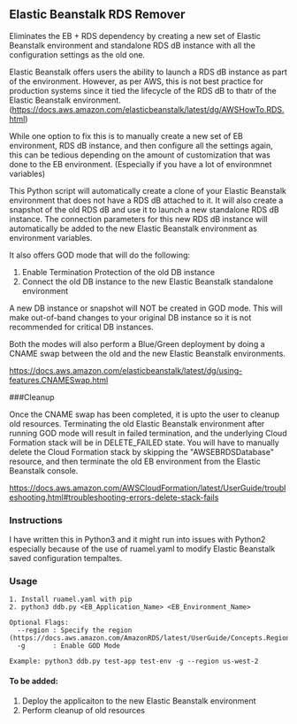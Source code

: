 ## Elastic Beanstalk RDS Remover

Eliminates the EB + RDS dependency by creating a new set of Elastic Beanstalk environment and standalone RDS dB instance with all the configuration settings as the old one.

Elastic Beanstalk offers users the ability to launch a RDS dB instance as part of the environment. However, as per AWS, this is not best practice for production systems since it tied the lifecycle of the RDS dB to thatr of the Elastic Beanstalk environment. (https://docs.aws.amazon.com/elasticbeanstalk/latest/dg/AWSHowTo.RDS.html)

While one option to fix this is to manually create a new set of EB environment, RDS dB instance, and then configure all the settings again, this can be tedious depending on the amount of customization that was done to the EB environment. (Especially if you have a lot of environmnet variables)

This Python script will automatically create a clone of your Elastic Beanstalk environment that does not have a RDS dB attached to it. It will also create a snapshot of the old RDS dB and use it to launch a new standalone RDS dB instance. The connection parameters for this new RDS dB instance will automatically be added to the new Elastic Beanstalk environment as environment variables.

It also offers GOD mode that will do the following:

1. Enable Termination Protection of the old DB instance
2. Connect the old DB instance to the new Elastic Beanstalk standalone environment

A new DB instance or snapshot will NOT be created in GOD mode. This will make out-of-band changes to your original DB instance so it is not recommended for critical DB instances. 

Both the modes will also perform a Blue/Green deployment by doing a CNAME swap between the old and the new Elastic Beanstalk environments. 

https://docs.aws.amazon.com/elasticbeanstalk/latest/dg/using-features.CNAMESwap.html


###Cleanup

Once the CNAME swap has been completed, it is upto the user to cleanup old resources. Terminating the old Elastic Beanstalk environment after running GOD mode will result in failed termination, and the underlying Cloud Formation stack will be in DELETE_FAILED state. You will have to manually delete the Cloud Formation stack by skipping the "AWSEBRDSDatabase" resource, and then terminate the old EB environment from the Elastic Beanstalk console.

https://docs.aws.amazon.com/AWSCloudFormation/latest/UserGuide/troubleshooting.html#troubleshooting-errors-delete-stack-fails


### Instructions

I have written this in Python3 and it might run into issues with Python2 especially because of the use of ruamel.yaml to modify Elastic Beanstalk saved configuration tempaltes. 

### Usage
```
1. Install ruamel.yaml with pip
2. python3 ddb.py <EB_Application_Name> <EB_Environment_Name> 

Optional Flags:
  --region : Specify the region (https://docs.aws.amazon.com/AmazonRDS/latest/UserGuide/Concepts.RegionsAndAvailabilityZones.html)
  -g       : Enable GOD Mode

Example: python3 ddb.py test-app test-env -g --region us-west-2 
```
  

#### To be added:
1. Deploy the applicaiton to the new Elastic Beanstalk environment 
2. Perform cleanup of old resources
